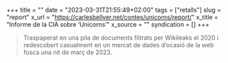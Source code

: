 +++
title = ""
date = "2023-03-31T21:55:49+02:00"
tags = ["retalls"]
slug = "report"
x_url = "https://carlesbellver.net/contes/unicorns/report/"
x_title = "Informe de la CIA sobre ‘Unicorns’"
x_source = ""
syndication = []
+++

> Traspaperat en una pila de documents filtrats per Wikileaks el 2020 i redescobert casualment en un mercat de dades d’ocasió de la web fosca una nit de març de 2023.
